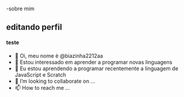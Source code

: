 -sobre mim

## editando perfil

#### teste
-   👋 Oi, meu nome è @biazinha2212aa
- 👀 Estou interessado em aprender a programar novas linguagens
- 🌱 Eu estou aprendendo a programar recentemente a linguagem de JavaScript e Scratch
- 💞️ I’m looking to collaborate on ...
- 📫 How to reach me ...

<!---
biazinha2212aa/biazinha2212aa is a ✨ special ✨ repository because its `README.md` (this file) appears on your GitHub profile.
You can click the Preview link to take a look at your changes.
--->

